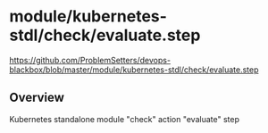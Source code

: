 # module/kubernetes-stdl/check/evaluate.step

https://github.com/ProblemSetters/devops-blackbox/blob/master/module/kubernetes-stdl/check/evaluate.step

## Overview

Kubernetes standalone module "check" action "evaluate" step


